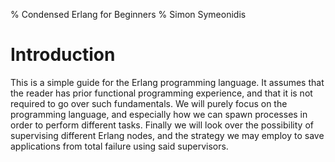 % Condensed Erlang for Beginners
% Simon Symeonidis

# Introduction

This is a simple guide for the Erlang programming language. It assumes that the
reader has prior functional programming experience, and that it is not required
to go over such fundamentals. We will purely focus on the programming language,
and especially how we can spawn processes in order to perform different tasks.
Finally we will look over the possibility of supervising different Erlang nodes,
and the strategy we may employ to save applications from total failure using
said supervisors.
